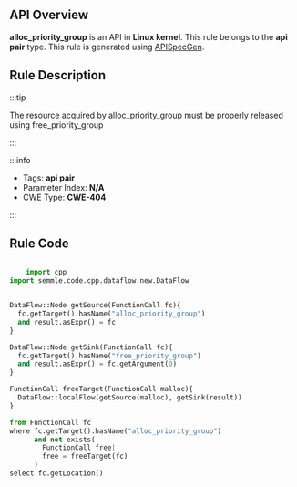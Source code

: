 ---
---


## API Overview
**alloc_priority_group** is an API in **Linux kernel**. This rule belongs to the **api pair** type. This rule is generated using [APISpecGen](../../tools/APISpecGen).
## Rule Description

:::tip

The resource acquired by alloc_priority_group must be properly released using free_priority_group

:::

:::info

- Tags: **api pair**
- Parameter Index: **N/A**
- CWE Type: **CWE-404**

:::

## Rule Code
```python

    import cpp
import semmle.code.cpp.dataflow.new.DataFlow


DataFlow::Node getSource(FunctionCall fc){
  fc.getTarget().hasName("alloc_priority_group")
  and result.asExpr() = fc
}

DataFlow::Node getSink(FunctionCall fc){
  fc.getTarget().hasName("free_priority_group")
  and result.asExpr() = fc.getArgument(0)
}

FunctionCall freeTarget(FunctionCall malloc){
  DataFlow::localFlow(getSource(malloc), getSink(result))
}

from FunctionCall fc
where fc.getTarget().hasName("alloc_priority_group")
      and not exists(
        FunctionCall free| 
        free = freeTarget(fc)
      )
select fc.getLocation()

    
```